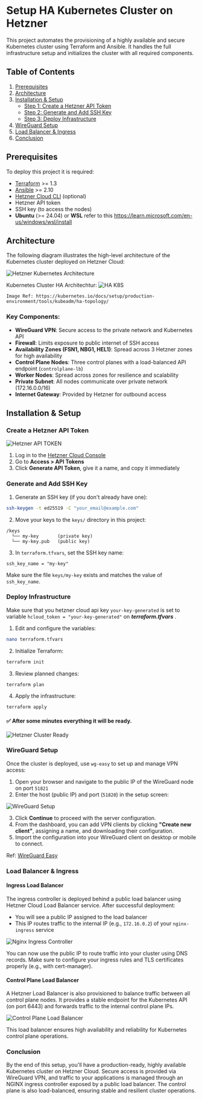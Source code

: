 
# Setup HA Kubernetes Cluster on Hetzner

This project automates the provisioning of a highly available and secure Kubernetes cluster using Terraform and Ansible. It handles the full infrastructure setup and initializes the cluster with all required components.

## Table of Contents

1. [Prerequisites](#prerequisites)
2. [Architecture](#architecture)
3. [Installation & Setup](#installation--setup)
   - [ Step 1: Create a Hetzner API Token](#create-a-hetzner-api-token)
   - [ Step 2: Generate and Add SSH Key](#generate-and-add-ssh-key)
   - [ Step 3: Deploy Infrastructure](#deploy-infrastructure)
4. [WireGuard Setup](#wireguard-setup)
5. [Load Balancer & Ingress](#load-balancer--ingress)
6. [Conclusion](#conclusion)


## Prerequisites

To deploy this project it is required:

- [Terraform](https://www.terraform.io/) >= 1.3
- [Ansible](https://www.ansible.com/) >= 2.10
- [Hetzner Cloud CLI](https://github.com/hetznercloud/cli) (optional)
- Hetzner API token
- SSH key (to access the nodes)
- **Ubuntu** (>= 24.04) or **WSL** refer to this https://learn.microsoft.com/en-us/windows/wsl/install

## Architecture
The following diagram illustrates the high-level architecture of the Kubernetes cluster deployed on Hetzner Cloud:

![Hetzner Kubernetes Architecture](./images/hcloud-k8s.jpg)


Kubernetes Cluster HA Architechtur:
![HA K8S](./images/ha-k8s.png)

`Image Ref: https://kubernetes.io/docs/setup/production-environment/tools/kubeadm/ha-topology/`

### Key Components:

- **WireGuard VPN**: Secure access to the private network and Kubernetes API
- **Firewall**: Limits exposure to public internet of SSH access
- **Availability Zones (FSN1, NBG1, HEL1)**: Spread across 3 Hetzner zones for high availability
- **Control Plane Nodes**: Three control planes with a load-balanced API endpoint (`controlplane-lb`)
- **Worker Nodes**: Spread across zones for resilience and scalability
- **Private Subnet**: All nodes communicate over private network (172.16.0.0/16)
- **Internet Gateway**: Provided by Hetzner for outbound access


## Installation & Setup

### Create a Hetzner API Token

![Hetzner API TOKEN](./images/generate-api.png)

1. Log in to the [Hetzner Cloud Console](https://console.hetzner.cloud/)
2. Go to **Access > API Tokens**
3. Click **Generate API Token**, give it a name, and copy it immediately

### Generate and Add SSH Key

1. Generate an SSH key (if you don't already have one):

```bash
ssh-keygen -t ed25519 -C "your_email@example.com"
```

2. Move your keys to the `keys/` directory in this project:

```
/keys
  └── my-key       (private key)
  └── my-key.pub   (public key)
```

3. In `terraform.tfvars`, set the SSH key name:

```hcl
ssh_key_name = "my-key"
```

Make sure the file `keys/my-key` exists and matches the value of `ssh_key_name`.

### Deploy Infrastructure

Make sure that you hetzner cloud api key `your-key-generated` is set to variable  `hcloud_token = "your-key-generated"` on ***terraform.tfvars*** .

1. Edit and configure the variables:

```bash
nano terraform.tfvars
```

2. Initialize Terraform:

```bash
terraform init
```

3. Review planned changes:

```bash
terraform plan
```

4. Apply the infrastructure:

```bash
terraform apply
```

#### ✅ After some minutes everything it will be ready.

![Hetzner Cluster Ready](./images/cluster-ready.png)

### WireGuard Setup

Once the cluster is deployed, use `wg-easy` to set up and manage VPN access:

1. Open your browser and navigate to the public IP of the WireGuard node on port `51821`
2. Enter the host (public IP) and port (`51820`) in the setup screen:

![WireGuard Setup](./images/wg.png)

3. Click **Continue** to proceed with the server configuration.
4. From the dashboard, you can add VPN clients by clicking **"Create new client"**, assigning a name, and downloading their configuration.
5. Import the configuration into your WireGuard client on desktop or mobile to connect.

Ref: [WireGuard Easy](https://github.com/wg-easy/wg-easy)

### Load Balancer & Ingress

#### Ingress Load Balancer
The ingress controller is deployed behind a public load balancer using Hetzner Cloud Load Balancer service. After successful deployment:

- You will see a public IP assigned to the load balancer
- This IP routes traffic to the internal IP (e.g., `172.16.0.2`) of your `nginx-ingress` service

![Nginx Ingress Controller](./images/k8s-ingress.png)

You can now use the public IP to route traffic into your cluster using DNS records. Make sure to configure your ingress rules and TLS certificates properly (e.g., with cert-manager).

#### Control Plane Load Balancer

A Hetzner Load Balancer is also provisioned to balance traffic between all control plane nodes. It provides a stable endpoint for the Kubernetes API (on port 6443) and forwards traffic to the internal control plane IPs.

![Control Plane Load Balancer](./images/controlplane-lb.png)

This load balancer ensures high availability and reliability for Kubernetes control plane operations.

### Conclusion

By the end of this setup, you'll have a production-ready, highly available Kubernetes cluster on Hetzner Cloud. Secure access is provided via WireGuard VPN, and traffic to your applications is managed through an NGINX ingress controller exposed by a public load balancer. The control plane is also load-balanced, ensuring stable and resilient cluster operations.
